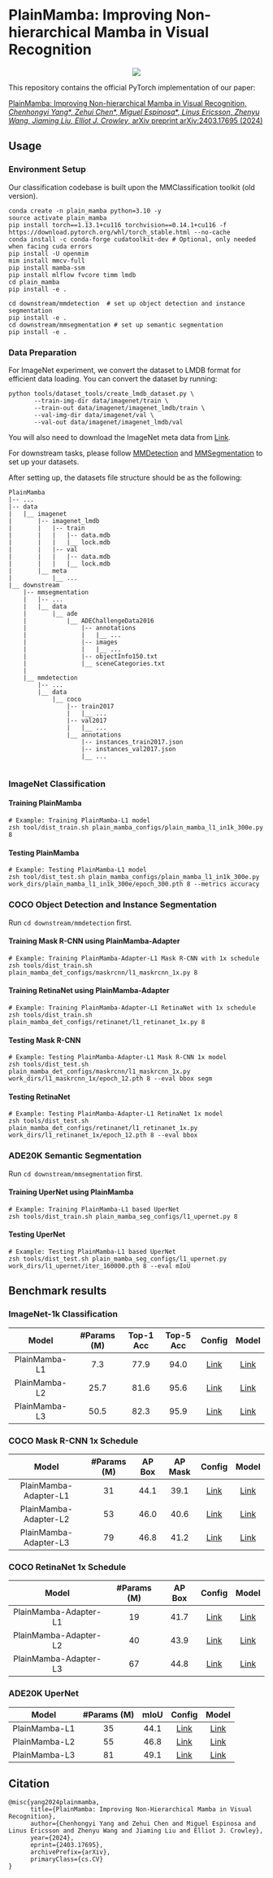 # PlainMamba: Improving Non-hierarchical Mamba in Visual Recognition
<p align="center">
<img src="resources/plainmamba_teaser.png"/>
</p>

This repository contains the official PyTorch implementation of our paper:

[PlainMamba: Improving Non-hierarchical Mamba
in Visual Recognition, *Chenhongyi Yang**, *Zehui Chen**, *Miguel Espinosa**, *Linus Ericsson*, *Zhenyu
Wang*, *Jiaming Liu*,  *Elliot J. Crowley*, arXiv preprint arXiv:2403.17695 (2024)](https://arxiv.org/pdf/2403.17695.pdf)

## Usage

### Environment Setup
Our classification codebase is built upon the MMClassification toolkit (old version).
```shell
conda create -n plain_mamba python=3.10 -y
source activate plain_mamba
pip install torch==1.13.1+cu116 torchvision==0.14.1+cu116 -f https://download.pytorch.org/whl/torch_stable.html --no-cache
conda install -c conda-forge cudatoolkit-dev # Optional, only needed when facing cuda errors
pip install -U openmim
mim install mmcv-full
pip install mamba-ssm
pip install mlflow fvcore timm lmdb
cd plain_mamba
pip install -e .

cd downstream/mmdetection  # set up object detection and instance segmentation
pip install -e . 
cd downstream/mmsegmentation # set up semantic segmentation
pip install -e .
```

### Data Preparation

For ImageNet experiment, we convert the dataset to LMDB format for efficient data loading. You can convert the dataset by running:
```shell
python tools/dataset_tools/create_lmdb_dataset.py \
       --train-img-dir data/imagenet/train \
       --train-out data/imagenet/imagenet_lmdb/train \
       --val-img-dir data/imagenet/val \
       --val-out data/imagenet/imagenet_lmdb/val
```
You will also need to download the ImageNet meta data from [Link](https://download.openmmlab.com/mmclassification/datasets/imagenet/meta/caffe_ilsvrc12.tar.gz).

For downstream tasks, please follow [MMDetection](https://github.com/open-mmlab/mmdetection/) and [MMSegmentation](https://github.com/open-mmlab/mmsegmentation/) to set up your datasets.

After setting up, the datasets file structure should be as the following:
```
PlainMamba
|-- ...
|-- data
|   |__ imagenet
|       |-- imagenet_lmdb
|       |   |-- train
|       |   |   |-- data.mdb
|       |   |   |__ lock.mdb
|       |   |-- val
|       |   |   |-- data.mdb
|       |   |   |__ lock.mdb 
|       |__ meta
|           |__ ...
|__ downstream 
    |-- mmsegmentation
    |   |-- ...
    |   |__ data
    |       |__ ade
    |           |__ ADEChallengeData2016
    |               |-- annotations
    |               |   |__ ...
    |               |-- images
    |               |   |__ ...
    |               |-- objectInfo150.txt
    |               |__ sceneCategories.txt
    |   
    |__ mmdetection
        |-- ...
        |__ data
            |__ coco
                |-- train2017
                |   |__ ...
                |-- val2017
                |   |__ ...
                |__ annotations
                    |-- instances_train2017.json
                    |-- instances_val2017.json
                    |__ ...
      

``` 

### ImageNet Classification
#### Training PlainMamba
```shell
# Example: Training PlainMamba-L1 model
zsh tool/dist_train.sh plain_mamba_configs/plain_mamba_l1_in1k_300e.py 8 
```
#### Testing PlainMamba
```shell
# Example: Testing PlainMamba-L1 model
zsh tool/dist_test.sh plain_mamba_configs/plain_mamba_l1_in1k_300e.py work_dirs/plain_mamba_l1_in1k_300e/epoch_300.pth 8 --metrics accuracy
```
### COCO Object Detection and Instance Segmentation

Run `cd downstream/mmdetection` first. 

#### Training Mask R-CNN using PlainMamba-Adapter
```shell
# Example: Training PlainMamba-Adapter-L1 Mask R-CNN with 1x schedule
zsh tools/dist_train.sh plain_mamba_det_configs/maskrcnn/l1_maskrcnn_1x.py 8
```

#### Training RetinaNet using PlainMamba-Adapter
```shell
# Example: Training PlainMamba-Adapter-L1 RetinaNet with 1x schedule
zsh tools/dist_train.sh plain_mamba_det_configs/retinanet/l1_retinanet_1x.py 8
```

#### Testing Mask R-CNN
```shell
# Example: Testing PlainMamba-Adapter-L1 Mask R-CNN 1x model
zsh tools/dist_test.sh plain_mamba_det_configs/maskrcnn/l1_maskrcnn_1x.py work_dirs/l1_maskrcnn_1x/epoch_12.pth 8 --eval bbox segm
```

#### Testing RetinaNet
```shell
# Example: Testing PlainMamba-Adapter-L1 RetinaNet 1x model
zsh tools/dist_test.sh plain_mamba_det_configs/retinanet/l1_retinanet_1x.py work_dirs/l1_retinanet_1x/epoch_12.pth 8 --eval bbox
```


### ADE20K Semantic Segmentation

Run `cd downstream/mmsegmentation` first.
#### Training UperNet using PlainMamba
```shell
# Example: Training PlainMamba-L1 based UperNet
zsh tools/dist_train.sh plain_mamba_seg_configs/l1_upernet.py 8
```
#### Testing UperNet
```shell
# Example: Testing PlainMamba-L1 based UperNet
zsh tools/dist_test.sh plain_mamba_seg_configs/l1_upernet.py work_dirs/l1_upernet/iter_160000.pth 8 --eval mIoU
```

## Benchmark results

### ImageNet-1k Classification
|  Model   | #Params (M) | Top-1 Acc | Top-5 Acc |                                                     Config                                                      |                                    Model                                     |
|:--------:|:-----------:|:---------:|:---------:|:---------------------------------------------------------------------------------------------------------------:|:----------------------------------------------------------------------------:|
| PlainMamba-L1 |     7.3     |   77.9    |   94.0    | [Link](https://github.com/ChenhongyiYang/PlainMamba/blob/main/plain_mamba_configs/plain_mamba_l1_in1k_300e.py)  | [Link](https://huggingface.co/ChenhongyiYang/PlainMamba/resolve/main/l1.pth) |
| PlainMamba-L2 |    25.7     |   81.6    |   95.6    | [Link](https://github.com/ChenhongyiYang/PlainMamba/blob/main/plain_mamba_configs/plain_mamba__l2_in1k_300e.py) | [Link](https://huggingface.co/ChenhongyiYang/PlainMamba/resolve/main/l2.pth) |
| PlainMamba-L3 |    50.5     |   82.3    |   95.9    | [Link](https://github.com/ChenhongyiYang/PlainMamba/blob/main/plain_mamba_configs/plain_mamba_l3_in1k_300e.py)  | [Link](https://huggingface.co/ChenhongyiYang/PlainMamba/resolve/main/l3.pth) |

### COCO Mask R-CNN 1x Schedule
|         Model         | #Params (M) | AP Box | AP Mask |                                                                  Config                                                                  |                                               Model                                                |
|:---------------------:|:-----------:|:------:|:-------:|:----------------------------------------------------------------------------------------------------------------------------------------:|:--------------------------------------------------------------------------------------------------:|
| PlainMamba-Adapter-L1 |     31      |  44.1  |  39.1   | [Link](https://github.com/ChenhongyiYang/PlainMamba/blob/main/downstream/mmdetection/plain_mamba_det_configs/maskrcnn/l1_maskrcnn_1x.py) | [Link](https://huggingface.co/ChenhongyiYang/PlainMamba/resolve/main/detection/maskrcnn/l1_1x.pth) |
| PlainMamba-Adapter-L2 |     53      |  46.0  |  40.6   | [Link](https://github.com/ChenhongyiYang/PlainMamba/blob/main/downstream/mmdetection/plain_mamba_det_configs/maskrcnn/l2_maskrcnn_1x.py) | [Link](https://huggingface.co/ChenhongyiYang/PlainMamba/resolve/main/detection/maskrcnn/l2_1x.pth) |
| PlainMamba-Adapter-L3 |     79      |  46.8  |  41.2   | [Link](https://github.com/ChenhongyiYang/PlainMamba/blob/main/downstream/mmdetection/plain_mamba_det_configs/maskrcnn/l3_maskrcnn_1x.py) | [Link](https://huggingface.co/ChenhongyiYang/PlainMamba/resolve/main/detection/maskrcnn/l3_1x.pth) |


### COCO RetinaNet 1x Schedule
|      Model       | #Params (M) | AP Box |                                                                Config                                                                 |                                                Model                                                |
|:----------------:|:-----------:|:------:|:-------------------------------------------------------------------------------------------------------------------------------------:|:---------------------------------------------------------------------------------------------------:|
| PlainMamba-Adapter-L1 |     19      |  41.7  | [Link](https://github.com/ChenhongyiYang/PlainMamba/blob/main/downstream/mmdetection/plain_mamba_det_configs/retinanet/l1_retinanet_1x.py) | [Link](https://huggingface.co/ChenhongyiYang/PlainMamba/resolve/main/detection/retinanet/l1_1x.pth) |
| PlainMamba-Adapter-L2 |     40      |  43.9  | [Link](https://github.com/ChenhongyiYang/PlainMamba/blob/main/downstream/mmdetection/plain_mamba_det_configs/retinanet/l2_retinanet_1x.py) | [Link](https://huggingface.co/ChenhongyiYang/PlainMamba/resolve/main/detection/retinanet/l2_1x.pth) |
| PlainMamba-Adapter-L3 |     67      |  44.8  | [Link](https://github.com/ChenhongyiYang/PlainMamba/blob/main/downstream/mmdetection/plain_mamba_det_configs/retinanet/l3_retinanet_1x.py) | [Link](https://huggingface.co/ChenhongyiYang/PlainMamba/resolve/main/detection/retinanet/l3_1x.pth) |


### ADE20K UperNet
|   Model  | #Params (M) | mIoU |                                                             Config                                                             |                                               Model                                               |
|:--------:|:-----------:|:----:|:------------------------------------------------------------------------------------------------------------------------------:|:-------------------------------------------------------------------------------------------------:|
| PlainMamba-L1 |     35      | 44.1 | [Link](https://github.com/ChenhongyiYang/PlainMamba/blob/main/downstream/mmsegmentation/plain_mamba_seg_configs/l1_upernet.py) | [Link](https://huggingface.co/ChenhongyiYang/PlainMamba/resolve/main/segmentation/l1_upernet.pth) |
| PlainMamba-L2 |     55      | 46.8 | [Link](https://github.com/ChenhongyiYang/PlainMamba/blob/main/downstream/mmsegmentation/plain_mamba_seg_configs/l2_upernet.py) | [Link](https://huggingface.co/ChenhongyiYang/PlainMamba/resolve/main/segmentation/l2_upernet.pth) |
| PlainMamba-L3 |     81      | 49.1 | [Link](https://github.com/ChenhongyiYang/PlainMamba/blob/main/downstream/mmsegmentation/plain_mamba_seg_configs/l3_upernet.py) | [Link](https://huggingface.co/ChenhongyiYang/PlainMamba/resolve/main/segmentation/l3_upernet.pth) |



## Citation
```
@misc{yang2024plainmamba,
      title={PlainMamba: Improving Non-Hierarchical Mamba in Visual Recognition}, 
      author={Chenhongyi Yang and Zehui Chen and Miguel Espinosa and Linus Ericsson and Zhenyu Wang and Jiaming Liu and Elliot J. Crowley},
      year={2024},
      eprint={2403.17695},
      archivePrefix={arXiv},
      primaryClass={cs.CV}
}
```

